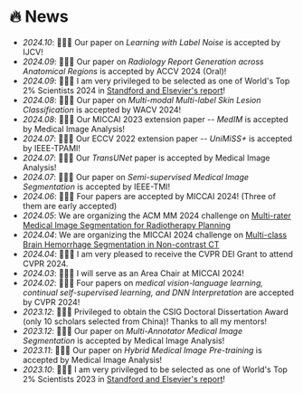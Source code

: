 # 🔥 News
- *2024.10*: 🎉🎉🎉 Our paper on *Learning with Label Noise* is accepted by IJCV!
- *2024.09*: 🎉🎉🎉 Our paper on *Radiology Report Generation across Anatomical Regions* is accepted by ACCV 2024 (Oral)!
- *2024.09*: 🎉🎉🎉 I am very privileged to be selected as one of World's Top 2% Scientists 2024 in [Standford and Elsevier's report](https://elsevier.digitalcommonsdata.com/datasets/btchxktzyw/7)!
- *2024.08*: 🎉🎉🎉 Our paper on *Multi-modal Multi-label Skin Lesion Classification* is accepted by WACV 2024!
- *2024.08*: 🎉🎉🎉 Our MICCAI 2023 extension paper -- *MedIM* is accepted by Medical Image Analysis!
- *2024.07*: 🎉🎉🎉 Our ECCV 2022 extension paper -- *UniMiSS+* is accepted by IEEE-TPAMI!
- *2024.07*: 🎉🎉🎉 Our *TransUNet* paper is accepted by Medical Image Analysis!
- *2024.07*: 🎉🎉🎉 Our paper on *Semi-supervised Medical Image Segmentation* is accepted by IEEE-TMI!
- *2024.06*: 🎉🎉🎉 Four papers are accepted by MICCAI 2024! (Three of them are early accepted)
- *2024.05*: We are organizing the ACM MM 2024 challenge on [Multi-rater Medical Image Segmentation for Radiotherapy Planning](https://mmis2024.com/)
- *2024.04*: We are organizing the MICCAI 2024 challenge on [Multi-class Brain Hemorrhage Segmentation in Non-contrast CT](https://mbh-seg.com/)
- *2024.04*: 🎉🎉🎉 I am very pleased to receive the CVPR DEI Grant to attend CVPR 2024.
- *2024.03*: 🎉🎉🎉 I will serve as an Area Chair at MICCAI 2024!
- *2024.02*: 🎉🎉🎉 Four papers on *medical vision-language learning, continual self-supervised learning, and DNN Interpretation* are accepted by CVPR 2024!
- *2023.12*: 🎉🎉🎉 Privileged to obtain the CSIG Doctoral Dissertation Award (only 10 scholars selected from China)! Thanks to all my mentors!
- *2023.12*: 🎉🎉🎉 Our paper on *Multi-Annotator Medical Image Segmentation* is accepted by Medical Image Analysis!
- *2023.11*: 🎉🎉🎉 Our paper on *Hybrid Medical Image Pre-training* is accepted by Medical Image Analysis!
- *2023.10*: 🎉🎉🎉 I am very privileged to be selected as one of World's Top 2% Scientists 2023 in [Standford and Elsevier's report](https://elsevier.digitalcommonsdata.com/datasets/btchxktzyw/6)!

<!--
- *2023.08*: 🎉🎉🎉 Our CVPR 2021 extension paper -- *TransDoDNet* is accepted by IEEE-TPAMI
- *2023.06*: 🎉🎉🎉 Six papers are accepted by MICCAI 2023! (Three of them are early accepted)
-->
